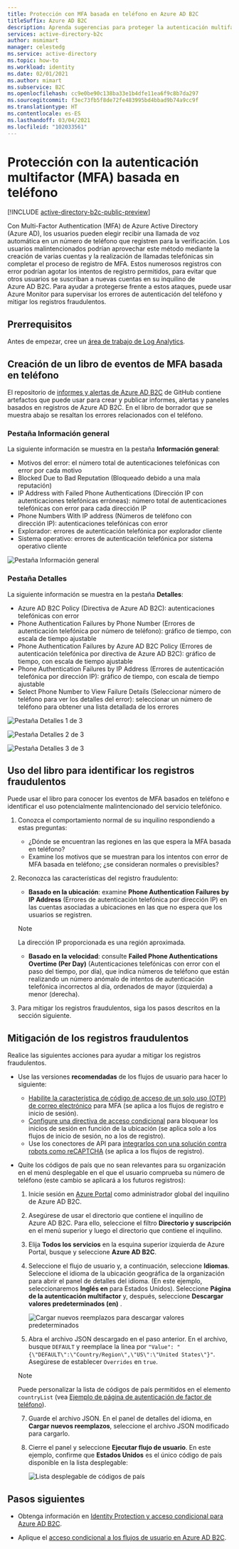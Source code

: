 ```yaml
---
title: Protección con MFA basada en teléfono en Azure AD B2C
titleSuffix: Azure AD B2C
description: Aprenda sugerencias para proteger la autenticación multifactor (MFA) basada en teléfono en su inquilino de Azure AD B2C con informes y alertas de Azure Monitor Log Analytics. Use nuestro libro para identificar las autenticaciones de teléfono fraudulentas y mitigar los registros fraudulentos. =
services: active-directory-b2c
author: msmimart
manager: celestedg
ms.service: active-directory
ms.topic: how-to
ms.workload: identity
ms.date: 02/01/2021
ms.author: mimart
ms.subservice: B2C
ms.openlocfilehash: cc9e0be90c138ba33e1b4dfe11ea6f9c8b7da297
ms.sourcegitcommit: f3ec73fb5f8de72fe483995bd4bbad9b74a9cc9f
ms.translationtype: HT
ms.contentlocale: es-ES
ms.lasthandoff: 03/04/2021
ms.locfileid: "102033561"
---
```

# <a name="securing-phone-based-multi-factor-authentication-mfa"></a>Protección con la autenticación multifactor (MFA) basada en teléfono

[!INCLUDE [active-directory-b2c-public-preview](../../includes/active-directory-b2c-public-preview.md)]

Con Multi-Factor Authentication (MFA) de Azure Active Directory (Azure AD), los usuarios pueden elegir recibir una llamada de voz automática en un número de teléfono que registren para la verificación. Los usuarios malintencionados podrían aprovechar este método mediante la creación de varias cuentas y la realización de llamadas telefónicas sin completar el proceso de registro de MFA. Estos numerosos registros con error podrían agotar los intentos de registro permitidos, para evitar que otros usuarios se suscriban a nuevas cuentas en su inquilino de Azure AD B2C. Para ayudar a protegerse frente a estos ataques, puede usar Azure Monitor para supervisar los errores de autenticación del teléfono y mitigar los registros fraudulentos.

## <a name="prerequisites"></a>Prerrequisitos

Antes de empezar, cree un [área de trabajo de Log Analytics](azure-monitor.md).

## <a name="create-a-phone-based-mfa-events-workbook"></a>Creación de un libro de eventos de MFA basada en teléfono

El repositorio de [informes y alertas de Azure AD B2C](https://github.com/azure-ad-b2c/siem#phone-authentication-failures) de GitHub contiene artefactos que puede usar para crear y publicar informes, alertas y paneles basados en registros de Azure AD B2C. En el libro de borrador que se muestra abajo se resaltan los errores relacionados con el teléfono.

### <a name="overview-tab"></a>Pestaña Información general

La siguiente información se muestra en la pestaña **Información general**:

- Motivos del error: el número total de autenticaciones telefónicas con error por cada motivo
- Blocked Due to Bad Reputation (Bloqueado debido a una mala reputación)
- IP Address with Failed Phone Authentications (Dirección IP con autenticaciones telefónicas erróneas): número total de autenticaciones telefónicas con error para cada dirección IP
- Phone Numbers With IP address (Números de teléfono con dirección IP): autenticaciones telefónicas con error
- Explorador: errores de autenticación telefónica por explorador cliente
- Sistema operativo: errores de autenticación telefónica por sistema operativo cliente

![Pestaña Información general](media/phone-based-mfa/overview-tab.png)

### <a name="details-tab"></a>Pestaña Detalles

La siguiente información se muestra en la pestaña **Detalles**:

- Azure AD B2C Policy (Directiva de Azure AD B2C): autenticaciones telefónicas con error
- Phone Authentication Failures by Phone Number (Errores de autenticación telefónica por número de teléfono): gráfico de tiempo, con escala de tiempo ajustable
- Phone Authentication Failures by Azure AD B2C Policy (Errores de autenticación telefónica por directiva de Azure AD B2C): gráfico de tiempo, con escala de tiempo ajustable
- Phone Authentication Failures by IP Address (Errores de autenticación telefónica por dirección IP): gráfico de tiempo, con escala de tiempo ajustable
- Select Phone Number to View Failure Details (Seleccionar número de teléfono para ver los detalles del error): seleccionar un número de teléfono para obtener una lista detallada de los errores

![Pestaña Detalles 1 de 3](media/phone-based-mfa/details-tab-1.png)

![Pestaña Detalles 2 de 3](media/phone-based-mfa/details-tab-2.png)

![Pestaña Detalles 3 de 3](media/phone-based-mfa/details-tab-3.png)

## <a name="use-the-workbook-to-identify-fraudulent-sign-ups"></a>Uso del libro para identificar los registros fraudulentos

Puede usar el libro para conocer los eventos de MFA basados en teléfono e identificar el uso potencialmente malintencionado del servicio telefónico.

1. Conozca el comportamiento normal de su inquilino respondiendo a estas preguntas:

   - ¿Dónde se encuentran las regiones en las que espera la MFA basada en teléfono?
   - Examine los motivos que se muestran para los intentos con error de MFA basada en teléfono; ¿se consideran normales o previsibles?

2. Reconozca las características del registro fraudulento:

   - **Basado en la ubicación**: examine **Phone Authentication Failures by IP Address** (Errores de autenticación telefónica por dirección IP) en las cuentas asociadas a ubicaciones en las que no espera que los usuarios se registren.

   > [!NOTE]
   > La dirección IP proporcionada es una región aproximada.

   - **Basado en la velocidad**: consulte **Failed Phone Authentications Overtime (Per Day)** (Autenticaciones telefónicas con error con el paso del tiempo, por día), que indica números de teléfono que están realizando un número anómalo de intentos de autenticación telefónica incorrectos al día, ordenados de mayor (izquierda) a menor (derecha).

3. Para mitigar los registros fraudulentos, siga los pasos descritos en la sección siguiente.
 

## <a name="mitigate-fraudulent-sign-ups"></a>Mitigación de los registros fraudulentos

Realice las siguientes acciones para ayudar a mitigar los registros fraudulentos.

- Use las versiones **recomendadas** de los flujos de usuario para hacer lo siguiente:
     
   - [Habilite la característica de código de acceso de un solo uso (OTP) de correo electrónico](phone-authentication-user-flows.md) para MFA (se aplica a los flujos de registro e inicio de sesión).
   - [Configure una directiva de acceso condicional](conditional-access-user-flow.md) para bloquear los inicios de sesión en función de la ubicación (se aplica solo a los flujos de inicio de sesión, no a los de registro).
   - Use los conectores de API para [integrarlos con una solución contra robots como reCAPTCHA](https://github.com/Azure-Samples/active-directory-b2c-node-sign-up-user-flow-captcha) (se aplica a los flujos de registro).

- Quite los códigos de país que no sean relevantes para su organización en el menú desplegable en el que el usuario comprueba su número de teléfono (este cambio se aplicará a los futuros registros):
    
   1. Inicie sesión en [Azure Portal](https://portal.azure.com) como administrador global del inquilino de Azure AD B2C.

   2. Asegúrese de usar el directorio que contiene el inquilino de Azure AD B2C. Para ello, seleccione el filtro **Directorio y suscripción** en el menú superior y luego el directorio que contiene el inquilino.

   3. Elija **Todos los servicios** en la esquina superior izquierda de Azure Portal, busque y seleccione **Azure AD B2C**.

   4. Seleccione el flujo de usuario y, a continuación, seleccione **Idiomas**. Seleccione el idioma de la ubicación geográfica de la organización para abrir el panel de detalles del idioma. (En este ejemplo, seleccionaremos **Inglés en** para Estados Unidos). Seleccione **Página de la autenticación multifactor** y, después, seleccione **Descargar valores predeterminados (en)** .
 
      ![Cargar nuevos reemplazos para descargar valores predeterminados](media/phone-based-mfa/download-defaults.png)

   5. Abra el archivo JSON descargado en el paso anterior. En el archivo, busque `DEFAULT` y reemplace la línea por `"Value": "{\"DEFAULT\":\"Country/Region\",\"US\":\"United States\"}"`. Asegúrese de establecer `Overrides` en `true`.

   > [!NOTE]
   > Puede personalizar la lista de códigos de país permitidos en el elemento `countryList` (vea [Ejemplo de página de autenticación de factor de teléfono](localization-string-ids.md#phone-factor-authentication-page-example)).

   7. Guarde el archivo JSON. En el panel de detalles del idioma, en **Cargar nuevos reemplazos**, seleccione el archivo JSON modificado para cargarlo.

   8. Cierre el panel y seleccione **Ejecutar flujo de usuario**. En este ejemplo, confirme que **Estados Unidos** es el único código de país disponible en la lista desplegable:
 
      ![Lista desplegable de códigos de país](media/phone-based-mfa/country-code-drop-down.png)

## <a name="next-steps"></a>Pasos siguientes

- Obtenga información en [Identity Protection y acceso condicional para Azure AD B2C](conditional-access-identity-protection-overview.md). 

- Aplique el [acceso condicional a los flujos de usuario en Azure AD B2C](conditional-access-user-flow.md).